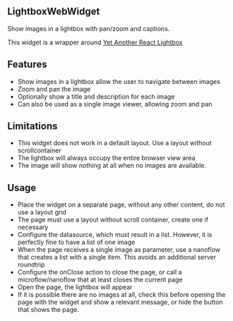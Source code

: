 ## LightboxWebWidget
Show images in a lightbox with pan/zoom and captions.

This widget is a wrapper around [Yet Another React Lightbox](https://yet-another-react-lightbox.com/)

## Features
- Show images in a lightbox allow the user to navigate between images
- Zoom and pan the image
- Optionally show a title and description for each image
- Can also be used as a single image viewer, allowing zoom and pan

## Limitations
- This widget does not work in a default layout. Use a layout without scrollcontainer
- The lightbox will always occupy the entire browser view area
- The image will show nothing at all when no images are available.

## Usage
- Place the widget on a separate page, without any other content, do not use a layout grid
- The page must use a layout without scroll container, create one if necessary
- Configure the datasource, which must result in a list. However, it is perfectly fine to have a list of one image
- When the page receives a single image as parameter, use a nanoflow that creates a list with a single item. This avoids an additional server roundtrip
- Configure the onClose action to close the page, or call a microflow/nanoflow that at least closes the current page
- Open the page, the lightbox will appear
- If it is possible there are no images at all, check this before opening the page with the widget and show a relevant message, or hide the button that shows the page.

